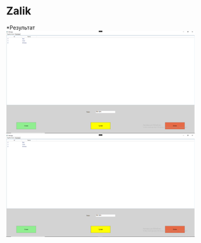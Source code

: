 # Zalik
*Результат
![](https://github.com/EgorKopyl/Zalik/blob/main/Furniture/Screenshot_59.png)
![](https://github.com/EgorKopyl/Zalik/blob/main/Furniture/Screenshot_59.png)
